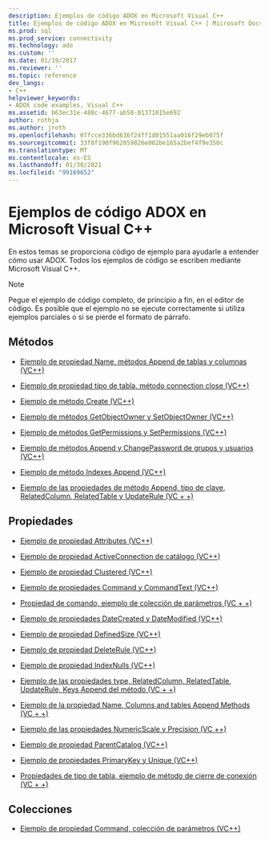 ```yaml
---
description: Ejemplos de código ADOX en Microsoft Visual C++
title: Ejemplos de código ADOX en Microsoft Visual C++ | Microsoft Docs
ms.prod: sql
ms.prod_service: connectivity
ms.technology: ado
ms.custom: ''
ms.date: 01/19/2017
ms.reviewer: ''
ms.topic: reference
dev_langs:
- C++
helpviewer_keywords:
- ADOX code examples, Visual C++
ms.assetid: b63ec31e-488c-4677-ab58-01371015e692
author: rothja
ms.author: jroth
ms.openlocfilehash: 07fcce336bd636f24ff1d01551aa016f29eb075f
ms.sourcegitcommit: 33f0f190f962059826e002be165a2bef4f9e350c
ms.translationtype: MT
ms.contentlocale: es-ES
ms.lasthandoff: 01/30/2021
ms.locfileid: "99169652"
---
```

# <a name="adox-code-examples-in-microsoft-visual-c"></a>Ejemplos de código ADOX en Microsoft Visual C++
En estos temas se proporciona código de ejemplo para ayudarle a entender cómo usar ADOX. Todos los ejemplos de código se escriben mediante Microsoft Visual C++.  
  
> [!NOTE]
>  Pegue el ejemplo de código completo, de principio a fin, en el editor de código. Es posible que el ejemplo no se ejecute correctamente si utiliza ejemplos parciales o si se pierde el formato de párrafo.  
  
## <a name="methods"></a>Métodos  
  
-   [Ejemplo de propiedad Name, métodos Append de tablas y columnas (VC++)](./columns-and-tables-append-methods-name-property-example-vc.md)  
  
-   [Ejemplo de propiedad tipo de tabla, método connection close (VC++)](./connection-close-method-table-type-property-example-vc.md)  
  
-   [Ejemplo de método Create (VC++)](./create-method-example-vc.md)  
  
-   [Ejemplo de métodos GetObjectOwner y SetObjectOwner (VC++)](./getobjectowner-and-setobjectowner-methods-example-vc.md)  
  
-   [Ejemplo de métodos GetPermissions y SetPermissions (VC++)](./getpermissions-and-setpermissions-methods-example-vc.md)  
  
-   [Ejemplo de métodos Append y ChangePassword de grupos y usuarios (VC++)](./groups-and-users-append-changepassword-methods-example-vc.md)  
  
-   [Ejemplo de método Indexes Append (VC++)](./indexes-append-method-example-vc.md)  
  
-   [Ejemplo de las propiedades de método Append, tipo de clave, RelatedColumn, RelatedTable y UpdateRule (VC + +)](./keys-append-method-key-type-relatedcolumn-relatedtable-example-vc.md)  
  
## <a name="properties"></a>Propiedades  
  
-   [Ejemplo de propiedad Attributes (VC++)](./attributes-property-example-vc.md)  
  
-   [Ejemplo de propiedad ActiveConnection de catálogo (VC++)](./catalog-activeconnection-property-example-vc.md)  
  
-   [Ejemplo de propiedad Clustered (VC++)](./clustered-property-example-vc.md)  
  
-   [Ejemplo de propiedades Command y CommandText (VC++)](./command-and-commandtext-properties-example-vc.md)  
  
-   [Propiedad de comando, ejemplo de colección de parámetros (VC + +)](./parameters-collection-command-property-example-vc.md)  
  
-   [Ejemplo de propiedades DateCreated y DateModified (VC++)](./datecreated-and-datemodified-properties-example-vc.md)  
  
-   [Ejemplo de propiedad DefinedSize (VC++)](./definedsize-property-example-vc.md)  
  
-   [Ejemplo de propiedad DeleteRule (VC++)](./deleterule-property-example-vc.md)  
  
-   [Ejemplo de propiedad IndexNulls (VC++)](./indexnulls-property-example-vc.md)  
  
-   [Ejemplo de las propiedades type, RelatedColumn, RelatedTable, UpdateRule, Keys Append del método (VC + +)](./keys-append-method-key-type-relatedcolumn-relatedtable-example-vc.md)  
  
-   [Ejemplo de la propiedad Name, Columns and tables Append Methods (VC + +)](./columns-and-tables-append-methods-name-property-example-vc.md)  
  
-   [Ejemplo de las propiedades NumericScale y Precision (VC ++)](./numericscale-and-precision-properties-of-the-column-object-example-vc.md)  
  
-   [Ejemplo de propiedad ParentCatalog (VC++)](./parentcatalog-property-example-vc.md)  
  
-   [Ejemplo de propiedades PrimaryKey y Unique (VC++)](./primarykey-and-unique-properties-example-vc.md)  
  
-   [Propiedades de tipo de tabla, ejemplo de método de cierre de conexión (VC + +)](./connection-close-method-table-type-property-example-vc.md)  
  
## <a name="collections"></a>Colecciones  
  
-   [Ejemplo de propiedad Command, colección de parámetros (VC++)](./parameters-collection-command-property-example-vc.md)